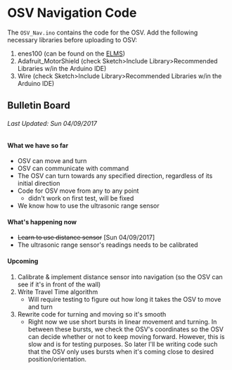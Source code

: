 # OSV Navigation Code


The `OSV_Nav.ino` contains the code for the OSV. Add the following necessary
libraries before uploading to OSV:
1. enes100 (can be found on the [ELMS](https://myelms.umd.edu/courses/1223708/files/folder/Arduino%20Files))
2. Adafruit_MotorShield (check Sketch>Include Library>Recommended Libraries w/in
    the Arduino IDE)
3. Wire (check Sketch>Include Library>Recommended Libraries w/in
    the Arduino IDE)

## Bulletin Board
###### *Last Updated: Sun 04/09/2017*

#### What we have so far
* OSV can move and turn
* OSV can communicate with command
* The OSV can turn towards any specified direction, regardless of its initial direction
* Code for OSV move from any to any point
    * didn't work on first test, will be fixed
* We know how to use the ultrasonic range sensor

#### What's happening now
* ~~Learn to use distance sensor~~ [Sun 04/09/2017]
* The ultrasonic range sensor's readings needs to be calibrated

#### Upcoming
1. Calibrate & implement distance sensor into navigation (so the OSV can see if it's in front of the wall)
2. Write Travel Time algorithm
    * Will require testing to figure out how long it takes the OSV to move and turn
3. Rewrite code for turning and moving so it's smooth
    * Right now we use short bursts in linear movement and turning. In between these bursts,
    we check the OSV's coordinates so the OSV can decide whether or not to keep moving forward.
    However, this is slow and is for testing purposes. So later I'll be writing code such that
    the OSV only uses bursts when it's coming close to desired position/orientation.
